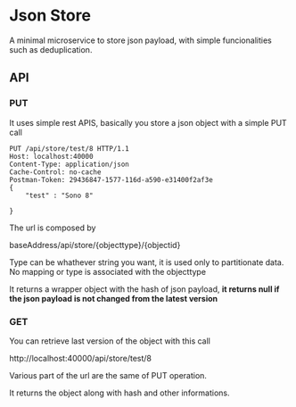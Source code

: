 # Json Store

A minimal microservice to store json payload, with simple funcionalities such as deduplication.

## API

### PUT

It uses simple rest APIS, basically you store a json object with a simple PUT call

```
PUT /api/store/test/8 HTTP/1.1
Host: localhost:40000
Content-Type: application/json
Cache-Control: no-cache
Postman-Token: 29436847-1577-116d-a590-e31400f2af3e
{
    "test" : "Sono 8"
   
}
```

The url is composed by

baseAddress/api/store/{objecttype}/{objectid}

Type can be whathever string you want, it is used only to partitionate data. No mapping or type is associated with the objecttype

It returns a wrapper object with the hash of json payload, **it returns null if the json payload is not changed from the latest version**

### GET

You can retrieve last version of the object with this call

http://localhost:40000/api/store/test/8

Various part of the url are the same of PUT operation.

It returns the object along with hash and other informations.